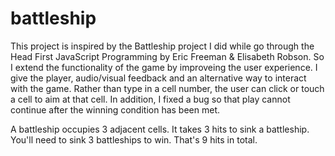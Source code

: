 # battleship

This project is inspired by the Battleship project I did while go through the Head First JavaScript Programming by Eric Freeman & Elisabeth Robson. So I extend the functionality of the game by improveing the user experience. I give the player, audio/visual feedback and an alternative way to interact with the game. Rather than type in a cell number, the user can click or touch a cell to aim at that cell. In addition, I fixed a bug so that play cannot continue after the winning condition has been met.

A battleship occupies 3 adjacent cells. It takes 3 hits to sink a battleship. You'll need to sink 3 battleships to win. That's 9 hits in total.
